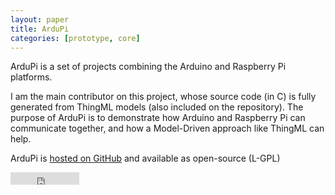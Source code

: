 ```yaml
---
layout: paper
title: ArduPi
categories: [prototype, core]
---
```


ArduPi is a set of projects combining the Arduino and Raspberry Pi platforms.

I am the main contributor on this project, whose source code (in C) is fully generated from ThingML models (also included on the repository). The purpose of ArduPi is to demonstrate how Arduino and Raspberry Pi can communicate together, and how a Model-Driven approach like ThingML can help.

ArduPi is [hosted on GitHub](https://github.com/brice-morin/ArduPi) and available as open-source (L-GPL)

<iframe src="http://ghbtns.com/github-btn.html?user=brice&#45;morin&amp;repo=ArduPi&amp;type=watch&amp;count=true" allowtransparency="true" frameborder="0" scrolling="0" width="110" height="20"></iframe>